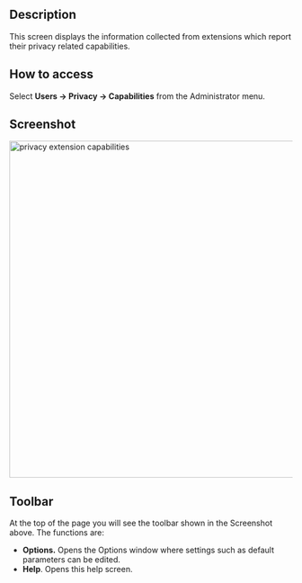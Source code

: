 <!-- Filename: Help4.x:Privacy:_Extension_Capabilities / Display title: Privacy: Extension Capabilities -->

## Description

This screen displays the information collected from extensions which
report their privacy related capabilities.

## How to access

Select **Users → Privacy → Capabilities** from the Administrator menu.

## Screenshot

<img
src="https://docs.joomla.org/images/f/f1/Help-4.x-component-privacy-information-requests-en.png"
decoding="async" data-file-width="800" data-file-height="599"
width="800" height="599"
alt="privacy extension capabilities" />

## Toolbar

At the top of the page you will see the toolbar shown in the
Screenshot above. The functions are:

- **Options.** Opens the Options window where settings such as default
  parameters can be edited.
- **Help**. Opens this help screen.
